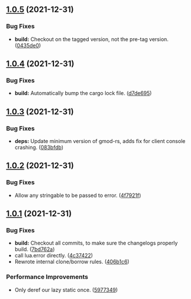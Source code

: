 ## [1.0.5](https://github.com/JoshPiper/gm_sysinfo/compare/v1.0.4...v1.0.5) (2021-12-31)


### Bug Fixes

* **build:** Checkout on the tagged version, not the pre-tag version. ([0435de0](https://github.com/JoshPiper/gm_sysinfo/commit/0435de0cc71b9f59a2dca09653ab3c51feaf4100))



## [1.0.4](https://github.com/JoshPiper/gm_sysinfo/compare/v1.0.3...v1.0.4) (2021-12-31)


### Bug Fixes

* **build:** Automatically bump the cargo lock file. ([d7de695](https://github.com/JoshPiper/gm_sysinfo/commit/d7de695f6fc68db643d398db9dc10d59f0e76068))



## [1.0.3](https://github.com/JoshPiper/gm_sysinfo/compare/v1.0.2...v1.0.3) (2021-12-31)


### Bug Fixes

* **deps:** Update minimum version of gmod-rs, adds fix for client console crashing. ([083bfdb](https://github.com/JoshPiper/gm_sysinfo/commit/083bfdbafc1e36bc023325d4d510c8264da9a172))



## [1.0.2](https://github.com/JoshPiper/gm_sysinfo/compare/v1.0.1...v1.0.2) (2021-12-31)


### Bug Fixes

* Allow any stringable to be passed to error. ([4f7921f](https://github.com/JoshPiper/gm_sysinfo/commit/4f7921fecf7fee7b617352cbd8256acc196539da))



## [1.0.1](https://github.com/JoshPiper/gm_sysinfo/compare/v1.0.0...v1.0.1) (2021-12-31)


### Bug Fixes

* **build:** Checkout all commits, to make sure the changelogs properly build. ([7bd762a](https://github.com/JoshPiper/gm_sysinfo/commit/7bd762a82949d3531dd9ca6d0770f6b75180de94))
* call lua.error directly. ([4c37422](https://github.com/JoshPiper/gm_sysinfo/commit/4c37422692f07484e5a0dbd2e0c94a349ebd0556))
* Rewrote internal clone/borrow rules. ([406b1c6](https://github.com/JoshPiper/gm_sysinfo/commit/406b1c6edb1567088d69c0ac4c29d35211aa090b))


### Performance Improvements

* Only deref our lazy static once. ([5977349](https://github.com/JoshPiper/gm_sysinfo/commit/5977349205b69243914ffa230d212eed9173fba3))



